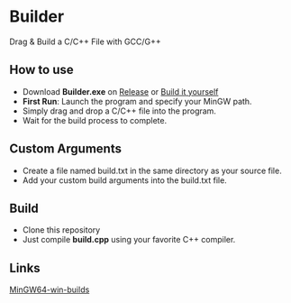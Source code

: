 # Builder
Drag & Build a C/C++ File with GCC/G++

## How to use
- Download **Builder.exe** on [Release](https://github.com/NekoWs/Builder/releases) or [Build it yourself](#build)
- **First Run**: Launch the program and specify your MinGW path.
- Simply drag and drop a C/C++ file into the program.
- Wait for the build process to complete.

## Custom Arguments
- Create a file named build.txt in the same directory as your source file.
- Add your custom build arguments into the build.txt file.

## Build
- Clone this repository
- Just compile **build.cpp** using your favorite C++ compiler.

## Links
[MinGW64-win-builds](https://github.com/niXman/mingw-builds-binaries/releases)
